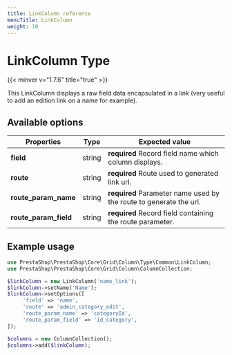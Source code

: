 ```yaml
---
title: LinkColumn reference
menuTitle: LinkColumn
weight: 10
---
```


# LinkColumn Type
{{< minver v="1.7.6" title="true" >}}

This LinkColumn displays a raw field data encapsulated in a link (very useful to add an edition link on a name for example).

## Available options

| Properties     | Type   | Expected value                                                                     |
| -------------- | ------ | ---------------------------------------------------------------------------------- |
| **field**      | string | **required** Record field name which column displays.                              |
| **route** | string | **required** Route used to generated link url. |
| **route_param_name** | string | **required** Parameter name used by the route to generate the url. |
| **route_param_field** | string | **required** Record field containing the route parameter. |

## Example usage

```php
use PrestaShop\PrestaShop\Core\Grid\Column\Type\Common\LinkColumn;
use PrestaShop\PrestaShop\Core\Grid\Column\ColumnCollection;

$linkColumn = new LinkColumn('name_link');
$linkColumn->setName('Name');
$linkColumn->setOptions([
     'field' => 'name',
     'route' => 'admin_category_edit',
     'route_param_name' => 'categoryId',
     'route_param_field' => 'id_category',
]);

$columns = new ColumnCollection();
$columns->add($linkColumn);
```